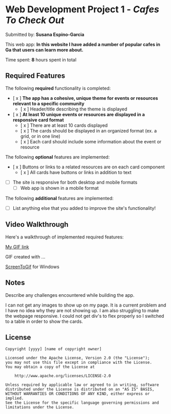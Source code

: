 # Web Development Project 1 - *Cafes To Check Out*

Submitted by: **Susana Espino-Garcia**

This web app: **In this website I have added a number of popular cafes in Ga that users can learn more about.**

Time spent: **8** hours spent in total

## Required Features

The following **required** functionality is completed:

- [ x ] **The app has a cohesive, unique theme for events or resources relevant to a specific community**
  - [ x ] Header/title describing the theme is displayed
- [ x ] **At least 10 unique events or resources are displayed in a responsive card format**
  - [ x ] There are at least 10 cards displayed 
  - [ x ] The cards should be displayed in an organized format (ex. a grid, or in one line)
  - [ x ] Each card should include some information about the event or resource


The following **optional** features are implemented:

- [ x ] Buttons or links to a related resources are on each card component
  - [ x ] All cards have buttons or links in addition to text
- [ ] The site is responsive for both desktop and mobile formats
  - [ ] Web app is shown in a mobile format

The following **additional** features are implemented:

* [ ] List anything else that you added to improve the site's functionality!

## Video Walkthrough

Here's a walkthrough of implemented required features:

[My GIF link](https://imgur.com/a/mp5qpey)

GIF created with ...  

[ScreenToGif](https://www.screentogif.com/) for Windows

## Notes

Describe any challenges encountered while building the app.

I can not get any images to show up on my page. It is a current problem and I have no idea why they are not showing up.
I am also struggling to make the webpage responsive. I could not get div's to flex properly so I switched to a table in 
order to show the cards.

## License

    Copyright [yyyy] [name of copyright owner]

    Licensed under the Apache License, Version 2.0 (the "License");
    you may not use this file except in compliance with the License.
    You may obtain a copy of the License at

        http://www.apache.org/licenses/LICENSE-2.0

    Unless required by applicable law or agreed to in writing, software
    distributed under the License is distributed on an "AS IS" BASIS,
    WITHOUT WARRANTIES OR CONDITIONS OF ANY KIND, either express or implied.
    See the License for the specific language governing permissions and
    limitations under the License.